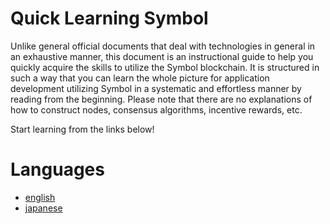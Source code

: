 # Quick Learning Symbol

Unlike general official documents that deal with technologies in general in an exhaustive manner, this document is an instructional guide to help you quickly acquire the skills to utilize the Symbol blockchain. It is structured in such a way that you can learn the whole picture for application development utilizing Symbol in a systematic and effortless manner by reading from the beginning.
Please note that there are no explanations of how to construct nodes, consensus algorithms, incentive rewards, etc.

Start learning from the links below!

# Languages

- [english](en/README.md)
- [japanese](ja/README.md)
